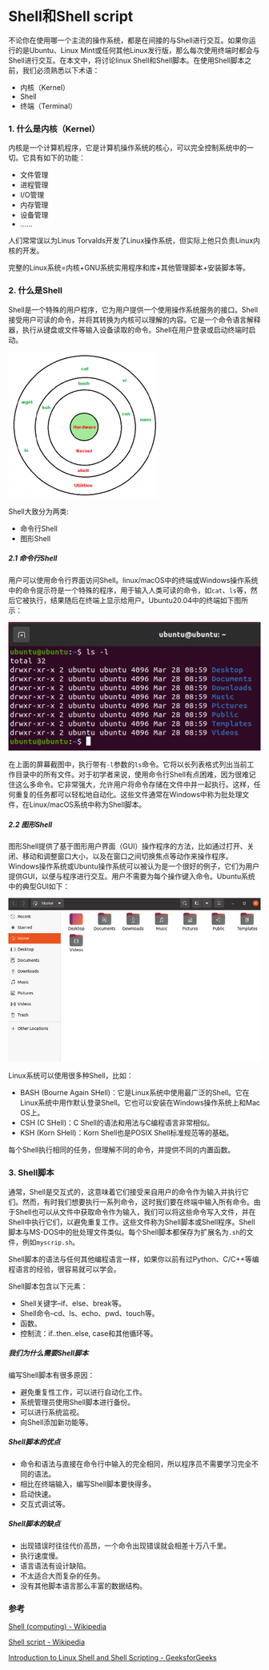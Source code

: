 # Shell和Shell script

不论你在使用哪一个主流的操作系统，都是在间接的与Shell进行交互。如果你运行的是Ubuntu、Linux Mint或任何其他Linux发行版，那么每次使用终端时都会与Shell进行交互。在本文中，将讨论linux Shell和Shell脚本。在使用Shell脚本之前，我们必须熟悉以下术语：

* 内核（Kernel）
* Shell
* 终端（Terminal）

### 1. 什么是内核（Kernel）

内核是一个计算机程序，它是计算机操作系统的核心，可以完全控制系统中的一切。它具有如下的功能：

* 文件管理
* 进程管理
* I/O管理
* 内存管理
* 设备管理
* ......

人们常常误以为Linus Torvalds开发了Linux操作系统，但实际上他只负责Linux内核的开发。

完整的Linux系统=内核+GNU系统实用程序和库+其他管理脚本+安装脚本等。

### 2. 什么是Shell

Shell是一个特殊的用户程序，它为用户提供一个使用操作系统服务的接口。Shell接受用户可读的命令，并将其转换为内核可以理解的内容。它是一个命令语言解释器，执行从键盘或文件等输入设备读取的命令。Shell在用户登录或启动终端时启动。

![Lightbox](./shell和shell_script.assets/shell.png)

Shell大致分为两类:

* 命令行Shell
* 图形Shell

##### 2.1 命令行Shell

用户可以使用命令行界面访问Shell。linux/macOS中的终端或Windows操作系统中的命令提示符是一个特殊的程序，用于输入人类可读的命令，如`cat`、`ls`等，然后它被执行，结果随后在终端上显示给用户。Ubuntu20.04中的终端如下图所示：

![image-20220413165927870](./shell和shell_script.assets/image-20220413165927870.png)

在上面的屏幕截图中，执行带有`-l`参数的`ls`命令。它将以长列表格式列出当前工作目录中的所有文件。对于初学者来说，使用命令行Shell有点困难，因为很难记住这么多命令。它非常强大，允许用户将命令存储在文件中并一起执行。这样，任何重复的任务都可以轻松地自动化。这些文件通常在Windows中称为批处理文件，在Linux/macOS系统中称为Shell脚本。

##### 2.2 图形Shell

图形Shell提供了基于图形用户界面（GUI）操作程序的方法，比如通过打开、关闭、移动和调整窗口大小，以及在窗口之间切换焦点等动作来操作程序。Windows操作系统或Ubuntu操作系统可以被认为是一个很好的例子，它们为用户提供GUI，以便与程序进行交互。用户不需要为每个操作键入命令。Ubuntu系统中的典型GUI如下：

![image-20220413170741213](./shell和shell_script.assets/image-20220413170741213.png)

Linux系统可以使用很多种Shell，比如：

* BASH (Bourne Again SHell)：它是Linux系统中使用最广泛的Shell。它在Linux系统中用作默认登录Shell。它也可以安装在Windows操作系统上和Mac OS上。
* CSH (C SHell)：C Shell的语法和用法与C编程语言非常相似。
* KSH (Korn SHell)：Korn Shell也是POSIX Shell标准规范等的基础。

每个Shell执行相同的任务，但理解不同的命令，并提供不同的内置函数。

### 3. Shell脚本

通常，Shell是交互式的，这意味着它们接受来自用户的命令作为输入并执行它们。然而，有时我们想要执行一系列命令，这时我们要在终端中输入所有命令。由于Shell也可以从文件中获取命令作为输入，我们可以将这些命令写入文件，并在Shell中执行它们，以避免重复工作。这些文件称为Shell脚本或Shell程序。Shell脚本与MS-DOS中的批处理文件类似。每个Shell脚本都保存为扩展名为`.sh`的文件，例如`myscrip.sh`。

Shell脚本的语法与任何其他编程语言一样，如果你以前有过Python、C/C++等编程语言的经验，很容易就可以学会。

Shell脚本包含以下元素：

* Shell关键字–if、else、break等。
* Shell命令–cd、ls、echo、pwd、touch等。
* 函数。
* 控制流：if..then..else, case和其他循环等。

##### 我们为什么需要Shell脚本

编写Shell脚本有很多原因：

* 避免重复性工作，可以进行自动化工作。
* 系统管理员使用Shell脚本进行备份。
* 可以进行系统监视。
* 向Shell添加新功能等。

##### Shell脚本的优点

* 命令和语法与直接在命令行中输入的完全相同，所以程序员不需要学习完全不同的语法。
* 相比在终端输入，编写Shell脚本要快得多。
* 启动快速。
* 交互式调试等。

##### Shell脚本的缺点

* 出现错误时往往代价高昂，一个命令出现错误就会相差十万八千里。
* 执行速度慢。
* 语言语法有设计缺陷。
* 不太适合大而复杂的任务。
* 没有其他脚本语言那么丰富的数据结构。

### 参考

[Shell (computing) - Wikipedia](https://en.wikipedia.org/wiki/Shell_(computing))

[Shell script - Wikipedia](https://en.wikipedia.org/wiki/Shell_script)

[Introduction to Linux Shell and Shell Scripting - GeeksforGeeks](https://www.geeksforgeeks.org/introduction-linux-shell-shell-scripting/)